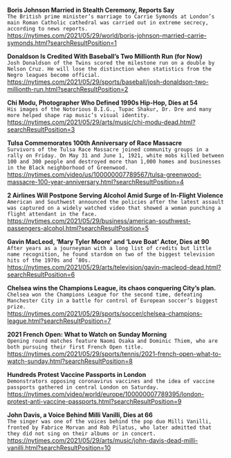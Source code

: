 **Boris Johnson Married in Stealth Ceremony, Reports Say**\
`The British prime minister’s marriage to Carrie Symonds at London’s main Roman Catholic cathedral was carried out in extreme secrecy, according to news reports.`\
https://nytimes.com/2021/05/29/world/boris-johnson-married-carrie-symonds.html?searchResultPosition=1

**Donaldson Is Credited With Baseball’s Two Millionth Run (for Now)**\
`Josh Donaldson of the Twins scored the milestone run on a double by Nelson Cruz. He will lose the distinction when statistics from the Negro leagues become official.`\
https://nytimes.com/2021/05/29/sports/baseball/josh-donaldson-two-millionth-run.html?searchResultPosition=2

**Chi Modu, Photographer Who Defined 1990s Hip-Hop, Dies at 54**\
`His images of the Notorious B.I.G., Tupac Shakur, Dr. Dre and many more helped shape rap music’s visual identity.`\
https://nytimes.com/2021/05/29/arts/music/chi-modu-dead.html?searchResultPosition=3

**Tulsa Commemorates 100th Anniversary of Race Massacre**\
`Survivors of the Tulsa Race Massacre joined community groups in a rally on Friday. On May 31 and June 1, 1921, white mobs killed between 100 and 300 people and destroyed more than 1,000 homes and businesses in the Black neighborhood of Greenwood.`\
https://nytimes.com/video/us/100000007789567/tulsa-greenwood-massacre-100-year-anniversary.html?searchResultPosition=4

**2 Airlines Will Postpone Serving Alcohol Amid Surge of In-Flight Violence**\
`American and Southwest announced the policies after the latest assault was captured on a widely watched video that showed a woman punching a flight attendant in the face.`\
https://nytimes.com/2021/05/29/business/american-southwest-passengers-alcohol.html?searchResultPosition=5

**Gavin MacLeod, ‘Mary Tyler Moore’ and ‘Love Boat’ Actor, Dies at 90**\
`After years as a journeyman with a long list of credits but little name recognition, he found stardom on two of the biggest television hits of the 1970s and ’80s.`\
https://nytimes.com/2021/05/29/arts/television/gavin-macleod-dead.html?searchResultPosition=6

**Chelsea wins the Champions League, its chaos conquering City’s plan.**\
`Chelsea won the Champions League for the second time, defeating Manchester City in a battle for control of European soccer’s biggest prize.`\
https://nytimes.com/2021/05/29/sports/soccer/chelsea-champions-league.html?searchResultPosition=7

**2021 French Open: What to Watch on Sunday Morning**\
`Opening round matches feature Naomi Osaka and Dominic Thiem, who are both pursuing their first French Open title.`\
https://nytimes.com/2021/05/29/sports/tennis/2021-french-open-what-to-watch-sunday.html?searchResultPosition=8

**Hundreds Protest Vaccine Passports in London**\
`Demonstrators opposing coronavirus vaccines and the idea of vaccine passports gathered in central London on Saturday.`\
https://nytimes.com/video/world/europe/100000007789395/london-protest-anti-vaccine-passports.html?searchResultPosition=9

**John Davis, a Voice Behind Milli Vanilli, Dies at 66**\
`The singer was one of the voices behind the pop duo Milli Vanilli, fronted by Fabrice Morvan and Rob Pilatus, who later admitted that they did not sing on their albums or in concert.`\
https://nytimes.com/2021/05/29/arts/music/john-davis-dead-milli-vanilli.html?searchResultPosition=10

